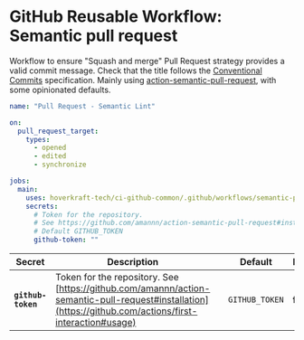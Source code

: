 <!-- start title -->

# GitHub Reusable Workflow: Semantic pull request

<!-- end title -->
<!-- start description -->

Workflow to ensure "Squash and merge" Pull Request strategy provides a valid commit message.
Check that the title follows the [Conventional Commits](https://www.conventionalcommits.org/en/v1.0.0/) specification.
Mainly using [action-semantic-pull-request](https://github.com/amannn/action-semantic-pull-request#installation), with some opinionated defaults.

<!-- end description -->
<!-- start contents -->
<!-- end contents -->
<!-- start usage -->

```yaml
name: "Pull Request - Semantic Lint"

on:
  pull_request_target:
    types:
      - opened
      - edited
      - synchronize

jobs:
  main:
    uses: hoverkraft-tech/ci-github-common/.github/workflows/semantic-pull-request.yml@0.4.1
    secrets:
      # Token for the repository.
      # See https://github.com/amannn/action-semantic-pull-request#installation
      # Default GITHUB_TOKEN
      github-token: ""
```

<!-- end usage -->
<!-- start secrets -->

| **Secret**                    | **Description**                                                                                                                                         |     | **Default**               | **Required** |
| ----------------------------- | ------------------------------------------------------------------------------------------------------------------------------------------------------- | --- | ------------------------- | ------------ |
| **<code>github-token</code>** | Token for the repository. See [https://github.com/amannn/action-semantic-pull-request#installation](https://github.com/actions/first-interaction#usage) |     | <code>GITHUB_TOKEN</code> | **false**    |

<!-- end secrets -->
<!-- start inputs -->

<!-- end inputs -->

<!-- start outputs -->
<!-- end outputs -->
<!-- start [.github/ghadocs/examples/] -->
<!-- end [.github/ghadocs/examples/] -->
